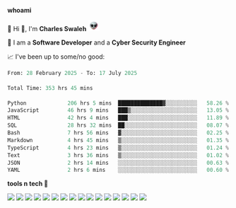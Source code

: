 **whoami**

🤪 Hi 👋, I'm **Charles Swaleh** <img src="alien.gif" height="25px">

🤖 I am a **Software Developer** and a **Cyber Security Engineer**

📈 I've been up to some/no good:

<!--START_SECTION:waka-->

```python
From: 28 February 2025 - To: 17 July 2025

Total Time: 353 hrs 45 mins

Python             206 hrs 5 mins  ██████████████▓░░░░░░░░░░   58.26 %
JavaScript         46 hrs 9 mins   ███▒░░░░░░░░░░░░░░░░░░░░░   13.05 %
HTML               42 hrs 4 mins   ███░░░░░░░░░░░░░░░░░░░░░░   11.89 %
SQL                28 hrs 32 mins  ██░░░░░░░░░░░░░░░░░░░░░░░   08.07 %
Bash               7 hrs 56 mins   ▓░░░░░░░░░░░░░░░░░░░░░░░░   02.25 %
Markdown           4 hrs 45 mins   ▒░░░░░░░░░░░░░░░░░░░░░░░░   01.35 %
TypeScript         4 hrs 23 mins   ▒░░░░░░░░░░░░░░░░░░░░░░░░   01.24 %
Text               3 hrs 36 mins   ▒░░░░░░░░░░░░░░░░░░░░░░░░   01.02 %
JSON               2 hrs 14 mins   ░░░░░░░░░░░░░░░░░░░░░░░░░   00.63 %
YAML               2 hrs 6 mins    ░░░░░░░░░░░░░░░░░░░░░░░░░   00.60 %
```

<!--END_SECTION:waka-->


**tools n tech 🔭**

![](https://img.shields.io/badge/OS-Linux-informational?style=flat&logo=linux&logoColor=white&color=800020)
![](https://img.shields.io/badge/Code-JavaScript-informational?style=flat&logo=javascript&logoColor=white&color=800020)
![](https://img.shields.io/badge/Code-Python-informational?style=flat&logo=python&logoColor=white&color=800020)
![](https://img.shields.io/badge/Code-C-informational?style=flat&logo=c&logoColor=white&color=800020)
![](https://img.shields.io/badge/Code-Ruby-informational?style=flat&logo=ruby&logoColor=white&color=800020)
![](https://img.shields.io/badge/Code-Go-informational?style=flat&logo=go&logoColor=white&color=800020)
![](https://img.shields.io/badge/Framework-React-informational?style=flat&logo=react&logoColor=white&color=800020)
![](https://img.shields.io/badge/Framework-Django-informational?style=flat&logo=django&logoColor=white&color=800020)
![](https://img.shields.io/badge/Framework-Flask-informational?style=flat&logo=flask&logoColor=white&color=800020)
![](https://img.shields.io/badge/Framework-Rails-informational?style=flat&logo=Ruby&logoColor=white&color=800020)
![](https://img.shields.io/badge/Shell-Bash-informational?style=flat&logo=gnu-bash&logoColor=white&color=800020)
![](https://img.shields.io/badge/DB-PostgreSQL-informational?style=flat&logo=postgresql&logoColor=white&color=800020)
![](https://img.shields.io/badge/DB-MySQL-informational?style=flat&logo=mysql&logoColor=white&color=800020)
![](https://img.shields.io/badge/CI/CD-Docker-informational?style=flat&logo=docker&logoColor=white&color=800020)
![](https://img.shields.io/badge/CI/CD-Kubernetes-informational?style=flat&logo=kubernetes&logoColor=white&color=800020)
![](https://img.shields.io/badge/CI/CD-Jenkins-informational?style=flat&logo=jenkins&logoColor=white&color=800020)

<!-- **stats 🔭**

[![Charles's GitHub stats](https://github-readme-stats.vercel.app/api?username=mashm3ll0w&count_private=true&show_icons=true&theme=maroongold&include_all_commits=true)](https://github.com/anuraghazra/github-readme-stats)             [![Top Langs](https://github-readme-stats.vercel.app/api/top-langs/?username=mashm3ll0w&layout=compact&theme=maroongold&langs_count=6)](https://github.com/anuraghazra/github-readme-stats) -->
